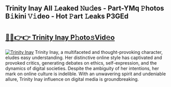 ## Trinity Inay All 𝙻eaked 𝙽u𝚍es - Part-YMq 𝙿hotos B𝚒kini 𝚅𝚒deo - Hot 𝙿art 𝙻eaks P3GEd

# <h2><a href="http://ld2ts18.urlbe.top/?page=Trinity+Inay">🔗🔗👉👉 Trinity Inay P𝚑oto𝚜Vid𝚎o</a></h2>

[![Trinity Inay](https://i.imgur.com/eBuTRDB.gif)](http://ld2ts18.urlbe.top/?page=Trinity+Inay)
Trinity Inay, a multifaceted and thought-provoking character, eludes easy understanding. Her distinctive online style has captivated and provoked critics, generating debates on ethics, self-expression, and the dynamics of digital societies. Despite the ambiguity of her intentions, her mark on online culture is indelible. With an unwavering spirit and undeniable allure, Trinity Inay influence on digital media is groundbreaking.
